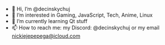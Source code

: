 - 👋 Hi, I’m @decinskychuj
- 👀 I’m interested in Gaming, JavaScript, Tech, Anime, Linux
- 🌱 I’m currently learning Qt stuff
- 📫 How to reach me: my Discord: @decinskychuj or my email nickiejepepega@icloud.com
